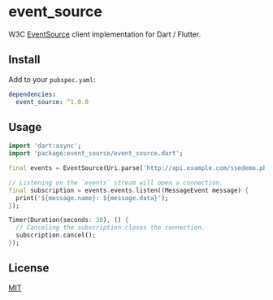 # event_source

W3C [EventSource][] client implementation for Dart / Flutter.

## Install

Add to your `pubspec.yaml`:

```yaml
dependencies:
  event_source: ^1.0.0
```

## Usage

```dart
import 'dart:async';
import 'package:event_source/event_source.dart';

final events = EventSource(Uri.parse('http://api.example.com/ssedemo.php'));

// Listening on the `events` stream will open a connection.
final subscription = events.events.listen((MessageEvent message) {
  print('${message.name}: ${message.data}');
});

Timer(Duration(seconds: 30), () {
  // Canceling the subscription closes the connection.
  subscription.cancel();
});
```

## License

[MIT](./LICENSE)

[EventSource]: https://developer.mozilla.org/en-US/docs/Web/API/EventSource
